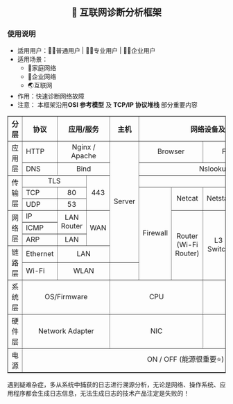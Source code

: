 <h2 align="center">🔎 互联网诊断分析框架</h2>

 ### 使用说明 
- 适用用户：🙍‍♂️普通用户 | 👨‍💻专业用户 | 👨‍💼企业用户
- 适用场景：
  - 🏡家庭网络
  - 🏦企业网络
  - 🌏互联网
- 作用：快速诊断网络故障
- 注意： 本框架沿用**OSI 参考模型** 及 **TCP/IP 协议堆栈** 部分重要内容  

<table border="1.5">
    <tr>
        <th align="center">分层</th>   <!-- 左对齐 -->
        <th align="center">协议</th> <!-- 居中对其（默认）-->
        <th colspan="2" align="center">应用/服务</th>  <!-- 右对齐-->
        <th colspan="1" align="center">主机</th>  <!-- 右对齐-->
        <th colspan="6" align="center">网络设备及终端网络分析工具</th>  <!-- 右对齐-->
        <th colspan="1" align="center">终端</th>  <!-- 右对齐-->
         </tr>
    <tr>
        <td rowspan="2">应用层</td>
        <td>HTTP</td>
        <td rowspan="1" colspan="2" align="center">Nginx / Apache</td> 
        <td rowspan="9" colspan="1" align="center">Server</td> 
        <td rowspan="1" colspan="2" align="center">Browser</td>
        <td rowspan="1" colspan="2" align="center">Fiddler</td>
        <td rowspan="1" colspan="1" align="center">curl</td>
        <td rowspan="7" colspan="1" align="center">Wireshark
            (tcpdump)</td> 
        <td rowspan="9" colspan="1" align="center">PC</td> 
    </tr>
      <tr> 
        <td>DNS</td>
          <td colspan="2" align="center">Bind</td>
          <td rowspan="1" colspan="5" align="center">Nslookup</td> 
        </tr>   
    <tr>
        <td rowspan="3">传输层</td>
        <td colspan="2" align="center">TLS</td>
        <td rowspan="3" colspan="1" align="center">443</td>
    </tr>
      <tr>
        <td>TCP</td>
        <td colspan="1" align="center">80 </td>        
        <td rowspan="7" align="center">Firewall</td>
        <td rowspan="2" align="center">Netcat</td>
        <td rowspan="2" align="center">Netstat</td>
        <td rowspan="2" align="center">Telnet</td>
        <td rowspan="5" align="center">Nmap</td> 
    </tr>
    <tr>
        <td>UDP</td>
        <td colspan="1" align="center">53</td>
         </tr>
    <tr>
        <td rowspan="3">网络层</td>
        <td>IP</td>
        <td rowspan="2" colspan="1" align="center">LAN Router</td>
        <td rowspan="3" colspan="1" align="center"> WAN</td> 
        <td rowspan="5" align="center">Router
            (Wi-Fi Router)</td>
        <td rowspan="5" align="center">L3 Switch</td>
        <td rowspan="1" align="center">ping</td>
    </tr>
    <tr>
    <td>ICMP</td>
    <td rowspan="1" align="center">tracert</td>
     </tr>
    <tr>
    <td>ARP</td>
    <td rowspan="1" colspan="1" align="center">LAN</td>
    <td rowspan="1" colspan="1" align="center">arp</td>
      </tr>
    <tr>
        <td rowspan="2">链路层</td>
        <td>Ethernet</td>
        <td rowspan="1" colspan="2" align="center">LAN</td>
        <td rowspan="2" align="center">L2 Switch
            (AP)
        </td>
        <td rowspan="2" colspan="2" align="center">Bridge
            (Wireless Bridge)
        </td>
           </tr>
     <tr>
        <td>Wi-Fi</td>
        <td rowspan="1" colspan="2" align="center">WLAN</td>
           </tr>
    <tr>
        <td rowspan="1">系统层</td>
        <td rowspan="1" colspan="3" align="center">OS/Firmware</td>
        <td colspan="3" align="center">CPU</td>
        <td colspan="3" align="center">Mem</td>
        <td colspan="3" align="center">Disk</td>
            </tr>
    <tr>
  <td rowspan="1">硬件层</td>
        <td rowspan="1" colspan="3" align="center">Network Adapter </td>
        <td colspan="3" align="center">NIC </td>
        <td colspan="3" align="center">RJ-45 </td>
        <td colspan="3" align="center">SFP </td>
    </tr>
  <td rowspan="1">电源</td>   
  <td colspan="12" align="center">ON / OFF (能源很重要⭐)</td>
</table>




遇到疑难杂症，多从系统中捕获的日志进行溯源分析，无论是网络、操作系统、应用程序都会生成日志信息，无法生成日志的技术产品注定是失败的！


















